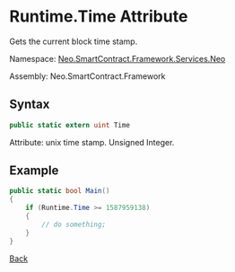 # Runtime.Time Attribute

Gets the current block time stamp.

Namespace: [Neo.SmartContract.Framework.Services.Neo](../../neo.md)

Assembly: Neo.SmartContract.Framework

## Syntax

```c#
public static extern uint Time
```

Attribute: unix time stamp. Unsigned Integer.

## Example

```c#
public static bool Main()
{
    if (Runtime.Time >= 1587959138)
    {
        // do something;
    }
}
```



[Back](../Runtime.md)